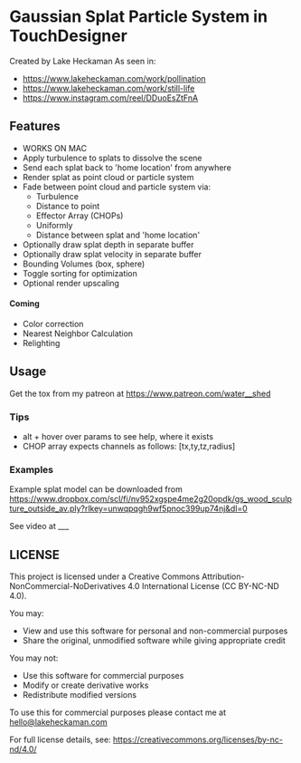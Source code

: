

# Gaussian Splat Particle System in TouchDesigner 

Created by Lake Heckaman
As seen in: 
- https://www.lakeheckaman.com/work/pollination
- https://www.lakeheckaman.com/work/still-life
- https://www.instagram.com/reel/DDuoEsZtFnA

## Features 
- WORKS ON MAC
- Apply turbulence to splats to dissolve the scene
- Send each splat back to 'home location' from anywhere 
- Render splat as point cloud or particle system 
- Fade between point cloud and particle system via: 
    - Turbulence
    - Distance to point 
    - Effector Array (CHOPs)
    - Uniformly
    - Distance between splat and 'home location'
- Optionally draw splat depth in separate buffer 
- Optionally draw splat velocity in separate buffer 
- Bounding Volumes (box, sphere)
- Toggle sorting for optimization 
- Optional render upscaling 

#### Coming 
- Color correction 
- Nearest Neighbor Calculation
- Relighting 

## Usage 
Get the tox from my patreon at https://www.patreon.com/water__shed

### Tips
- alt + hover over params to see help, where it exists 
- CHOP array expects channels as follows: [tx,ty,tz,radius]


### Examples
Example splat model can be downloaded from https://www.dropbox.com/scl/fi/nv952xgspe4me2g20opdk/gs_wood_sculpture_outside_av.ply?rlkey=unwqpqgh9wf5pnoc399up74nj&dl=0


See video at ___


## LICENSE 
This project is licensed under a Creative Commons Attribution-NonCommercial-NoDerivatives 4.0 International License (CC BY-NC-ND 4.0).

You may:
- View and use this software for personal and non-commercial purposes
- Share the original, unmodified software while giving appropriate credit

You may not:
- Use this software for commercial purposes
- Modify or create derivative works
- Redistribute modified versions

To use this for commercial purposes please contact me at hello@lakeheckaman.com

For full license details, see: https://creativecommons.org/licenses/by-nc-nd/4.0/
